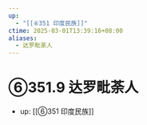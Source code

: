 ```yaml
---
up:
  - "[[⑥351 印度民族]]"
ctime: 2025-03-01T13:39:16+08:00
aliases:
  - 达罗毗荼人
---
```


# ⑥351.9 达罗毗荼人

- up: [[⑥351 印度民族]]
